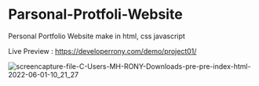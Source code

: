 # Parsonal-Protfoli-Website
Personal Portfolio Website make in html, css javascript

Live Preview : https://developerrony.com/demo/project01/

![screencapture-file-C-Users-MH-RONY-Downloads-pre-pre-index-html-2022-06-01-10_21_27](https://user-images.githubusercontent.com/78216965/171326951-f57bf472-64d3-408a-87c8-afe832e280f0.png)
